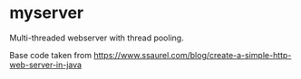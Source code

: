 # myserver

Multi-threaded webserver with thread pooling.

Base code taken from https://www.ssaurel.com/blog/create-a-simple-http-web-server-in-java
